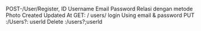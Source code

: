 POST-/User/Register,
ID 
Username 
Email
Password
Relasi dengan metode Photo
Created 
Updated At
GET: / users/ login 
Using email & password 
PUT :/Users?: userld 
Delete :/users?;userld
